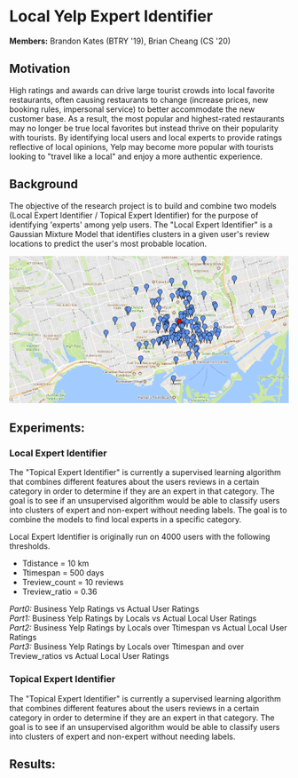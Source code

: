 # Local Yelp Expert Identifier  
**Members:** Brandon Kates (BTRY '19), Brian Cheang (CS '20)  

## Motivation
High ratings and awards can drive large tourist crowds into local favorite restaurants, often causing restaurants to change (increase prices, new booking rules, impersonal service) to better accommodate the new customer base. As a result, the most popular and highest-rated restaurants may no longer be true local favorites but instead thrive on their popularity with tourists. By identifying local users and local experts to provide ratings reflective of local opinions, Yelp may become more popular with tourists looking to "travel like a local" and enjoy a more authentic experience.

## Background
The objective of the research project is to build and combine two models (Local Expert Identifier / Topical Expert Identifier) for the purpose of identifying 'experts' among yelp users. The "Local Expert Identifier" is a Gaussian Mixture Model that identifies clusters in a given user's review locations to predict the user's most probable location.

![Map](papers/Picture1.png)

## Experiments:
### Local Expert Identifier
The "Topical Expert Identifier" is currently a supervised learning algorithm that combines different features about the users reviews in a certain category in order to determine if they are an expert in that category. The goal is to see if an unsupervised algorithm would be able to classify users into clusters of expert and non-expert without needing labels. The goal is to combine the models to find local experts in a specific category.  

Local Expert Identifier is originally run on 4000 users with the following thresholds.
- Tdistance = 10 km
- Ttimespan = 500 days
- Treview_count = 10 reviews
- Treview_ratio = 0.36

*Part0:*  Business Yelp Ratings vs Actual User Ratings  
*Part1:*  Business Yelp Ratings by Locals vs Actual Local User Ratings  
*Part2:*  Business Yelp Ratings by Locals over Ttimespan vs Actual Local User Ratings  
*Part3:*  Business Yelp Ratings by Locals over Ttimespan and over Treview_ratios vs Actual Local User Ratings  

### Topical Expert Identifier
The "Topical Expert Identifier" is currently a supervised learning algorithm that combines different features about the users reviews in a certain category in order to determine if they are an expert in that category. The goal is to see if an unsupervised algorithm would be able to classify users into clusters of expert and non-expert without needing labels.

## Results:
